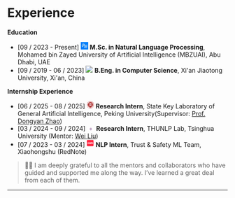 <span class='anchor' id='experience'></span>

# Experience

**Education**

- \[09 / 2023 - Present\] <img src='/files/mbzuai_logo.jpeg' style='width: 1.2em;'> **M.Sc. in Natural Language Processing**, Mohamed bin Zayed University of Artificial Intelligence (MBZUAI), Abu Dhabi, UAE
- \[09 / 2019 - 06 / 2023\] <img src='/files/xjtu_logo.png' style='width: 1.2em;'> **B.Eng. in Computer Science**, Xi'an Jiaotong University, Xi'an, China

**Internship Experience**

- \[06 / 2025 - 08 / 2025\] <img src='/files/pku_logo.png' style='width: 1.2em;'> **Research Intern**, State Key Laboratory of General Artificial Intelligence, Peking University(Supervisor: [Prof. Dongyan Zhao](https://scholar.google.com/citations?user=lhR8-68AAAAJ))
- \[03 / 2024 - 09 / 2024\] <img src='/files/tsinghua_logo.jpg' style='width: 1.2em;'> **Research Intern**, THUNLP Lab, Tsinghua University (Mentor: [Wei Liu](https://thinkwee.top/about/))
- \[07 / 2023 - 03 / 2024\] <img src='/files/rednote_logo.png' style='width: 1.2em;'> **NLP Intern**, Trust & Safety ML Team, Xiaohongshu (RedNote)

> 🫶🏻 I am deeply grateful to all the mentors and collaborators who have guided and supported me along the way. I’ve learned a great deal from each of them.

---
